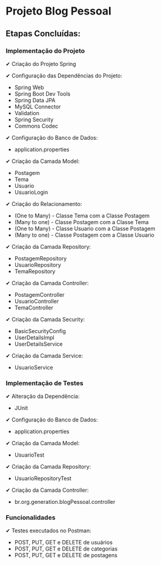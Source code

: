 # Projeto Blog Pessoal 

## Etapas Concluídas:

### Implementação do Projeto

   ✔ Criação do Projeto Spring  
   
   ✔ Configuração das Dependências do Projeto:
  - Spring Web  
  - Spring Boot Dev Tools
  - Spring Data JPA
  - MySQL Connector
  - Validation
  - Spring Security
  - Commons Codec
  
  ✔ Configuração do Banco de Dados:
  - application.properties
 
  ✔ Criação da Camada Model:
  - Postagem
  - Tema
  - Usuario
  - UsuarioLogin
 
  ✔ Criação do Relacionamento:
  - (One to Many) - Classe Tema com a Classe Postagem
  - (Many to one) - Classe Postagem com a Classe Tema
  - (One to Many) - Classe Usuario com a Classe Postagem
  - (Many to one) - Classe Postagem com a Classe Usuario
  
  ✔ Criação da Camada Repository:
  - PostagemRepository
  - UsuarioRepository 
  - TemaRepository
  
  ✔ Criação da Camada Controller:
  - PostagemController
  - UsuarioController
  - TemaController
 
  ✔ Criação da Camada Security:
  - BasicSecurityConfig
  - UserDetailsImpl 
  - UserDetailsService 
  
  ✔ Criação da Camada Service:
  - UsuarioService 
 
 ### Implementação de Testes
  
   ✔ Alteração da Dependência:
  - JUnit

  ✔ Configuração do Banco de Dados:
  - application.properties
 
 ✔ Criação da Camada Model:
  - UsuarioTest
 
  ✔ Criação da Camada Repository:
  - UsuarioRepositoryTest
  
  ✔ Criação da Camada Controller:
  - br.org.generation.blogPessoal.controller

### Funcionalidades
  
  ✔ Testes executados no Postman:
  - POST, PUT, GET e DELETE de usuários
  - POST, PUT, GET e DELETE de categorias
  - POST, PUT, GET e DELETE de postagens
